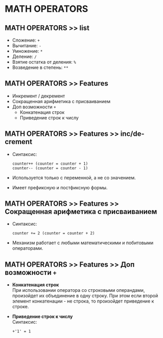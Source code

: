 # MATH OPERATORS

## MATH OPERATORS >> list
- Сложение: `+`
- Вычитание: `-`
- Умножение: `*`
- Деление: `/`
- Взятие остатка от деления: `%`
- Возведение в степень: `**`

## MATH OPERATORS >> Features
- Инкремент / декремент
- Сокращенная арифметика с присваиванием
- Доп возможности `+`
  - Конкатенация строк
  - Приведение строк к числу

## MATH OPERATORS >> Features >> inc/de-crement
- Cинтаксис:

  ```
  counter++ (counter = counter + 1)
  counter-- (counter = counter - 1)
  ```
- Используется только с переменной, а не со значением.
- Имеет префиксную и постфиксную формы.

## MATH OPERATORS >> Features >> Сокращенная арифметика с присваиванием
- Cинтаксис:

  ```
  counter += 2 (counter = counter + 2)
  ```
- Механизм работает с любыми математическими и побитовыми операторами.

## MATH OPERATORS >> Features >> Доп возможности `+`
- __Конкатенация строк__  
При использовании оператора со строковыми операндами, произойдет их объединение в одну строку.
При этом если второй элемент конкатенации - не строка, то произойдет приведение к строке.
- __Приведение строк к числу__  
Синтаксис:

  ```
  +'1' = 1
  ```